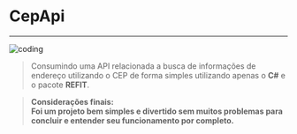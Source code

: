 # CepApi 
---
![coding](https://github.com/ApenasRyan/uploadBioLinkSite/blob/main/programming.gif)

>Consumindo uma API relacionada a busca de informações de endereço utilizando o CEP de forma simples utilizando apenas o <b>C#</b> e o pacote <b>REFIT</b>.

><b>Considerações finais: </br>Foi um projeto bem simples e divertido sem muitos problemas para concluir e entender seu funcionamento por completo.




